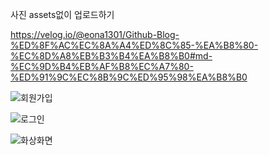 사진 assets없이 업로드하기

https://velog.io/@eona1301/Github-Blog-%ED%8F%AC%EC%8A%A4%ED%8C%85-%EA%B8%80-%EC%8D%A8%EB%B3%B4%EA%B8%B0#md-%EC%9D%B4%EB%AF%B8%EC%A7%80-%ED%91%9C%EC%8B%9C%ED%95%98%EA%B8%B0



![회원가입](/uploads/9334003cdc8011e7a24926b825feaaff/회원가입.png)

![로그인](/uploads/96c0d2b8c3fa96a5dbfc6d34f337d3ce/로그인.png)

![화상화면](/uploads/59cc08cd96c0ee6aaa0e966b66431aad/화상화면.png)

